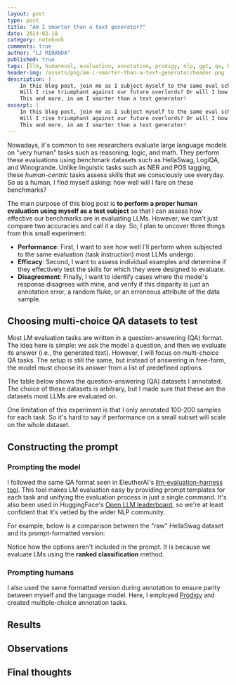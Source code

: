 ```yaml
---
layout: post
type: post
title: "Am I smarter than a text generator?"
date: 2024-02-18
category: notebook
comments: true
author: "LJ MIRANDA"
published: true
tags: [llm, humaneval, evaluation, annotation, prodigy, nlp, gpt, qa, hellaswag, winogrande, ranked classification]
header-img: /assets/png/am-i-smarter-than-a-text-generator/header.png
description: |
    In this blog post, join me as I subject myself to the same eval schemes large language models undergo.
    Will I rise triumphant against our future overlords? Or will I bow down to their supreme intelligence?
    This and more, in am I smarter than a text generator!
excerpt: |
    In this blog post, join me as I subject myself to the same eval schemes large language models undergo.
    Will I rise triumphant against our future overlords? Or will I bow down to their supreme intelligence?
    This and more, in am I smarter than a text generator!
---
```


<span class="firstcharacter">N</span>owadays, it's common to see researchers evaluate large language models on "very human" tasks such as reasoning, logic, and math.
They perform these evaluations using benchmark datasets such as HellaSwag, LogiQA, and Winogrande.
Unlike linguistic tasks such as NER and POS tagging, these *human-centric* tasks assess skills that we consciously use everyday. So as a human, I find myself asking: how well will I fare on these benchmarks?

The main purpose of this blog post is **to perform a proper human evaluation using myself as a test subject** 
so that I can assess how effective our benchmarks are in evaluating LLMs.
However, we can't just compare two accuracies and call it a day.
So, I plan to uncover three things from this small experiment: 

- **Performance**: First, I want to see how well I'll perform when subjected to the same evaluation (task instruction) most LLMs undergo. 
- **Efficacy**: Second, I want to assess individual examples and determine if they effectively test the skills for which they were designed to evaluate.
- **Disagreement**: Finally, I want to identify cases where the model's response disagrees with mine, and verify if this disparity is just an annotation error, a random fluke, or an erroneous attribute of the data sample.

## Choosing multi-choice QA datasets to test

Most LM evaluation tasks are written in a question-answering (QA) format.
The idea here is simple: we ask the model a question, and then we evaluate its answer (i.e., the generated text).
However, I will focus on multi-choice QA tasks.
The setup is still the same, but instead of answering in free-form, the model must choose its answer from a list of predefined options.

The table below shows the question-answering (QA) datasets I annotated.
The choice of these datasets is arbitrary, but I made sure that these are the datasets most LLMs are evaluated on.
<!-- insert table-->

One limitation of this experiment is that I only annotated 100-200 samples for each task.
So it's hard to say if performance on a small subset will scale on the whole dataset.

## Constructing the prompt

### Prompting the model

I followed the same QA format seen in EleutherAI's [llm-evaluation-harness tool](https://github.com/EleutherAI/lm-evaluation-harness).
This tool makes LM evaluation easy by providing prompt templates for each task and unifying the evaluation process in just a single command.
It's also been used in HuggingFace's [Open LLM leaderboard](https://huggingface.co/spaces/HuggingFaceH4/open_llm_leaderboard), so we're at least confident that it's vetted by the wider NLP community.

For example, below is a comparison between the "raw" HellaSwag dataset and its prompt-formatted version:

Notice how the options aren't included in the prompt.
It is because we evaluate LMs using the **ranked classification** method.

<!--explain-->


### Prompting humans

I also used the same formatted version during annotation to ensure parity between myself and the language model.
Here, I employed [Prodigy](https://prodigy.ai) and created multiple-choice annotation tasks.


## Results

<!--ranked classification -->

## Observations 

<!-- ### HellaSwag

### PIQA

### Winogrande


### LogiQA

### TruthfulQA -->

## Final thoughts
